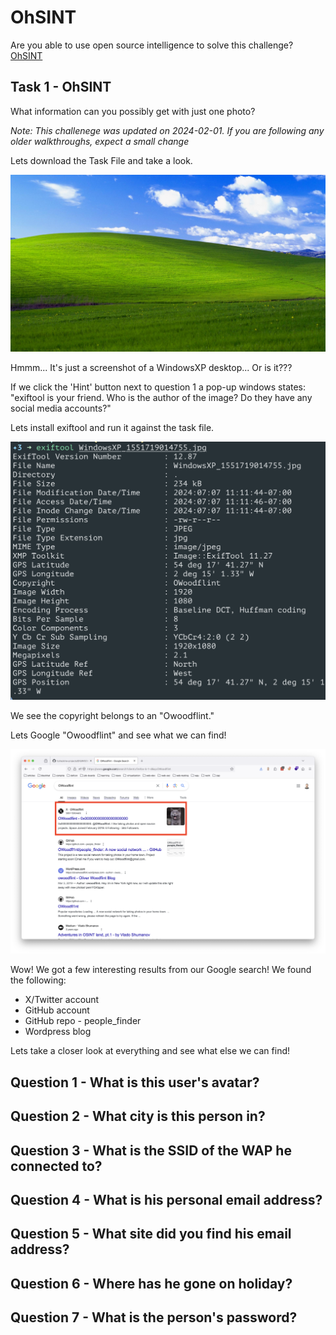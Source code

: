 # OhSINT
Are you able to use open source intelligence to solve this challenge?
[OhSINT](https://tryhackme.com/r/room/ohsint)

## Task 1 - OhSINT
What information can you possibly get with just one photo?

*Note: This challenege was updated on 2024-02-01. If you are following any older walkthroughs, expect a small change*

Lets download the Task File and take a look.

![Downloaded Task File](https://github.com/kieferhax/tryhackme-projects/blob/main/OhSINT/assets/WindowsXP_1551719014755.jpg?raw=true)

Hmmm... It's just a screenshot of a WindowsXP desktop... Or is it???

If we click the 'Hint' button next to question 1 a pop-up windows states: "exiftool is your friend. Who is the author of the image? Do they have any social media accounts?"

Lets install exiftool and run it against the task file.

![Running exiftool against task file](https://github.com/kieferhax/tryhackme-projects/blob/main/OhSINT/assets/exiftool1.png?raw=true)

We see the copyright belongs to an "Owoodflint."

Lets Google "Owoodflint" and see what we can find!

![Owoodflint Google search results](https://github.com/kieferhax/tryhackme-projects/blob/main/OhSINT/assets/owoodflint-search.png?raw=true)

Wow! We got a few interesting results from our Google search! We found the following:
- X/Twitter account
- GitHub account
- GitHub repo - people_finder
- Wordpress blog

Lets take a closer look at everything and see what else we can find!

## Question 1 - What is this user's avatar?

## Question 2 - What city is this person in?

## Question 3 - What is the SSID of the WAP he connected to?

## Question 4 - What is his personal email address?

## Question 5 - What site did you find his email address?

## Question 6 - Where has he gone on holiday?

## Question 7 - What is the person's password?
